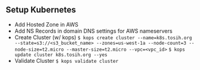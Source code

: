 ## Setup Kubernetes

* Add Hosted Zone in AWS
* Add NS Records in domain DNS settings for AWS nameservers
* Create Cluster (w/ kops)
```$ kops create cluster --name=k8s.tosih.org --state=s3://<s3_bucket_name> --zones=us-west-1a --node-count=3 --node-size=t2.micro --master-size=t2.micro --vpc=<vpc_id>```
```$ kops update cluster k8s.tosih.org --yes```
* Validate Cluster
```$ kops validate cluster```